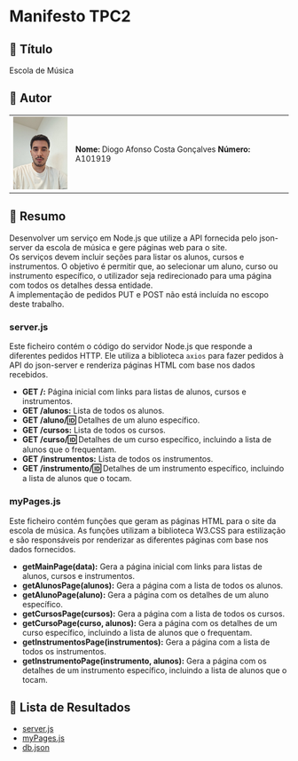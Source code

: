 # Manifesto TPC2

## 📌 Título

Escola de Música

## 👤 Autor

<table>
<tr>
    <td><img src="../diogo.jpg" width="100"></td>
    <td>
    <strong>Nome:</strong> Diogo Afonso Costa Gonçalves<pt>
    <strong>Número:</strong> A101919
    </td>
</tr>
</table>

## 📝 Resumo

Desenvolver um serviço em Node.js que utilize a API fornecida pelo json-server da escola de música e gere páginas web para o site.  
Os serviços devem incluir seções para listar os alunos, cursos e instrumentos. O objetivo é permitir que, ao selecionar um aluno, curso ou instrumento específico, o utilizador seja redirecionado para uma página com todos os detalhes dessa entidade.  
A implementação de pedidos PUT e POST não está incluída no escopo deste trabalho.

### server.js

Este ficheiro contém o código do servidor Node.js que responde a diferentes pedidos HTTP. Ele utiliza a biblioteca `axios` para fazer pedidos à API do json-server e renderiza páginas HTML com base nos dados recebidos.

- **GET /:** Página inicial com links para listas de alunos, cursos e instrumentos.
- **GET /alunos:** Lista de todos os alunos.
- **GET /aluno/:id:** Detalhes de um aluno específico.
- **GET /cursos:** Lista de todos os cursos.
- **GET /curso/:id:** Detalhes de um curso específico, incluindo a lista de alunos que o frequentam.
- **GET /instrumentos:** Lista de todos os instrumentos.
- **GET /instrumento/:id:** Detalhes de um instrumento específico, incluindo a lista de alunos que o tocam.

### myPages.js

Este ficheiro contém funções que geram as páginas HTML para o site da escola de música. As funções utilizam a biblioteca W3.CSS para estilização e são responsáveis por renderizar as diferentes páginas com base nos dados fornecidos.

- **getMainPage(data):** Gera a página inicial com links para listas de alunos, cursos e instrumentos.
- **getAlunosPage(alunos):** Gera a página com a lista de todos os alunos.
- **getAlunoPage(aluno):** Gera a página com os detalhes de um aluno específico.
- **getCursosPage(cursos):** Gera a página com a lista de todos os cursos.
- **getCursoPage(curso, alunos):** Gera a página com os detalhes de um curso específico, incluindo a lista de alunos que o frequentam.
- **getInstrumentosPage(instrumentos):** Gera a página com a lista de todos os instrumentos.
- **getInstrumentoPage(instrumento, alunos):** Gera a página com os detalhes de um instrumento específico, incluindo a lista de alunos que o tocam.

## 📂 Lista de Resultados

- [server.js](./src/server.js)
- [myPages.js](./src/myPages.js)
- [db.json](./db.json)